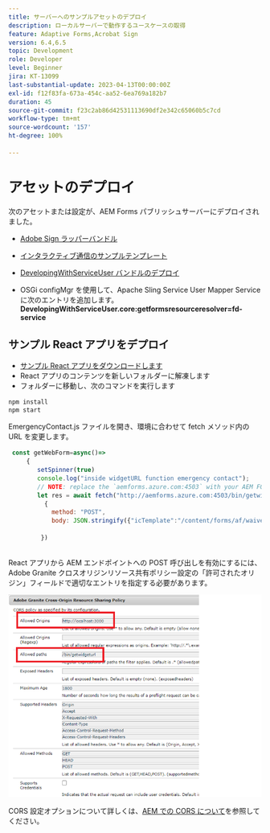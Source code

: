 ```yaml
---
title: サーバーへのサンプルアセットのデプロイ
description: ローカルサーバーで動作するユースケースの取得
feature: Adaptive Forms,Acrobat Sign
version: 6.4,6.5
topic: Development
role: Developer
level: Beginner
jira: KT-13099
last-substantial-update: 2023-04-13T00:00:00Z
exl-id: f12f83fa-673a-454c-aa52-6ea769a182b7
duration: 45
source-git-commit: f23c2ab86d42531113690df2e342c65060b5c7cd
workflow-type: tm+mt
source-wordcount: '157'
ht-degree: 100%

---
```


# アセットのデプロイ

次のアセットまたは設定が、AEM Forms パブリッシュサーバーにデプロイされました。

* [Adobe Sign ラッパーバンドル](assets/AcrobatSign.core-1.0.0-SNAPSHOT.jar)

* [インタラクティブ通信のサンプルテンプレート](assets/waiver-interactive-communication.zip)
* [DevelopingWithServiceUser バンドルのデプロイ](https://experienceleague.adobe.com/docs/experience-manager-learn/assets/developingwithserviceuser.zip)
* OSGi configMgr を使用して、Apache Sling Service User Mapper Service に次のエントリを追加します。
  **DevelopingWithServiceUser.core:getformsresourceresolver=fd-service**

## サンプル React アプリをデプロイ

* [サンプル React アプリをダウンロードします](assets/mult-step-form1.zip)
* React アプリのコンテンツを新しいフォルダーに解凍します
* フォルダーに移動し、次のコマンドを実行します

```java
npm install
npm start
```

EmergencyContact.js ファイルを開き、環境に合わせて fetch メソッド内の URL を変更します。


```javascript
 const getWebForm=async()=>
     {
        setSpinner(true)
        console.log("inside widgetURL function emergency contact");
        // NOTE: replace the `aemforms.azure.com:4503` with your AEM FORM server
        let res = await fetch("http://aemforms.azure.com:4503/bin/getwidgeturl",
          {
            method: "POST",
            body: JSON.stringify({"icTemplate":"/content/forms/af/waiver/waiver/channels/print","waiver":formData})
                     
         })
 
```

React アプリから AEM エンドポイントへの POST 呼び出しを有効にするには、Adobe Granite クロスオリジンリソース共有ポリシー設定の「許可されたオリジン」フィールドで適切なエントリを指定する必要があります。

![cors-setting](assets/cors-settings.png)

CORS 設定オプションについて詳しくは、[AEM での CORS について](https://experienceleague.adobe.com/docs/experience-manager-learn/foundation/security/understand-cross-origin-resource-sharing.html?lang=ja)を参照してください。

